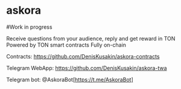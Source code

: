 # askora
#Work in progress

Receive questions from your audience, reply and get reward in TON
Powered by TON smart contracts
Fully on-chain

Contracts: https://github.com/DenisKusakin/askora-contracts

Telegram WebApp: https://github.com/DenisKusakin/askora-twa

Telegram bot: @AskoraBot[https://t.me/AskoraBot]

